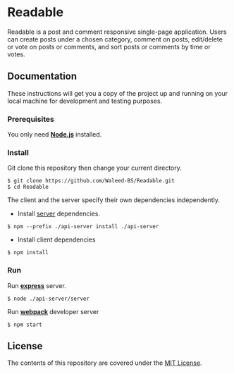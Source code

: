 # Readable

Readable is a post and comment responsive single-page application. Users can create posts under a chosen category, comment on posts, edit/delete or vote on posts or comments, and sort posts or comments by time or votes.

## Documentation

These instructions will get you a copy of the project up and running on your local machine for development and testing purposes.

### Prerequisites

You only need [**Node.js**](https://nodejs.org/en/) installed.

### Install 

Git clone this repository then change your current directory. 

```
$ git clone https://github.com/Waleed-BS/Readable.git
$ cd Readable
```

The client and the server specify their own dependencies independently.

* Install [server](https://github.com/Waleed-BS/Readable/blob/master/api-server/README.md) dependencies.

```
$ npm --prefix ./api-server install ./api-server
```

* Install client dependencies
```
$ npm install
```

### Run 

Run [**express**](https://expressjs.com/) server.

```
$ node ./api-server/server
```

Run [**webpack**](https://webpack.js.org/) developer server 


```
$ npm start 
```

## License
The contents of this repository are covered under the [MIT License](https://github.com/Waleed-BS/Readable/blob/master/LICENSE).
